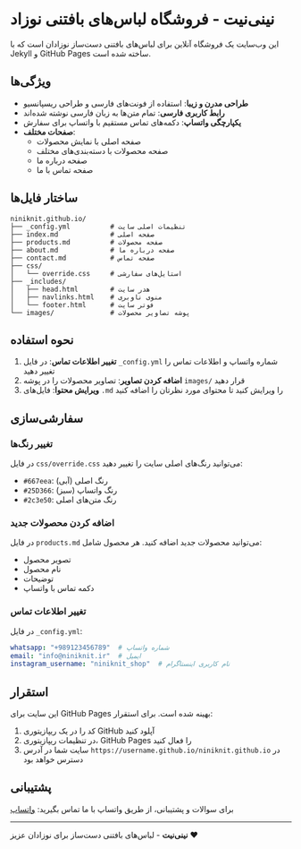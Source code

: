 # نینی‌نیت - فروشگاه لباس‌های بافتنی نوزاد

این وب‌سایت یک فروشگاه آنلاین برای لباس‌های بافتنی دست‌ساز نوزادان است که با Jekyll و GitHub Pages ساخته شده است.

## ویژگی‌ها

- **طراحی مدرن و زیبا**: استفاده از فونت‌های فارسی و طراحی ریسپانسیو
- **رابط کاربری فارسی**: تمام متن‌ها به زبان فارسی نوشته شده‌اند
- **یکپارچگی واتساپ**: دکمه‌های تماس مستقیم با واتساپ برای سفارش
- **صفحات مختلف**:
  - صفحه اصلی با نمایش محصولات
  - صفحه محصولات با دسته‌بندی‌های مختلف
  - صفحه درباره ما
  - صفحه تماس با ما

## ساختار فایل‌ها

```
niniknit.github.io/
├── _config.yml          # تنظیمات اصلی سایت
├── index.md             # صفحه اصلی
├── products.md          # صفحه محصولات
├── about.md             # صفحه درباره ما
├── contact.md           # صفحه تماس
├── css/
│   └── override.css     # استایل‌های سفارشی
├── _includes/
│   ├── head.html        # هدر سایت
│   ├── navlinks.html    # منوی ناوبری
│   └── footer.html      # فوتر سایت
└── images/              # پوشه تصاویر محصولات
```

## نحوه استفاده

1. **تغییر اطلاعات تماس**: در فایل `_config.yml` شماره واتساپ و اطلاعات تماس را تغییر دهید
2. **اضافه کردن تصاویر**: تصاویر محصولات را در پوشه `images/` قرار دهید
3. **ویرایش محتوا**: فایل‌های `.md` را ویرایش کنید تا محتوای مورد نظرتان را اضافه کنید

## سفارشی‌سازی

### تغییر رنگ‌ها
در فایل `css/override.css` می‌توانید رنگ‌های اصلی سایت را تغییر دهید:
- `#667eea`: رنگ اصلی (آبی)
- `#25D366`: رنگ واتساپ (سبز)
- `#2c3e50`: رنگ متن‌های اصلی

### اضافه کردن محصولات جدید
در فایل `products.md` می‌توانید محصولات جدید اضافه کنید. هر محصول شامل:
- تصویر محصول
- نام محصول
- توضیحات
- دکمه تماس با واتساپ

### تغییر اطلاعات تماس
در فایل `_config.yml`:
```yaml
whatsapp: "+989123456789"  # شماره واتساپ
email: "info@niniknit.ir"  # ایمیل
instagram_username: "niniknit_shop"  # نام کاربری اینستاگرام
```

## استقرار

این سایت برای GitHub Pages بهینه شده است. برای استقرار:

1. کد را در یک ریپازیتوری GitHub آپلود کنید
2. در تنظیمات ریپازیتوری، GitHub Pages را فعال کنید
3. سایت شما در آدرس `https://username.github.io/niniknit.github.io` در دسترس خواهد بود

## پشتیبانی

برای سوالات و پشتیبانی، از طریق واتساپ با ما تماس بگیرید: [واتساپ](https://wa.me/989123456789)

---

**نینی‌نیت** - لباس‌های بافتنی دست‌ساز برای نوزادان عزیز ❤️
